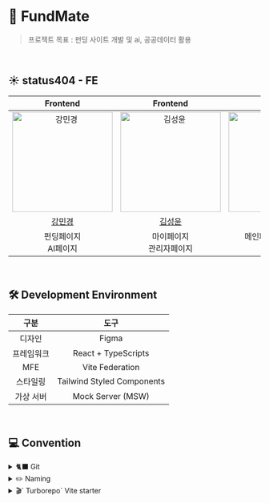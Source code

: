 # 🤖 FundMate

> 프로젝트 목표 : 펀딩 사이트 개발 및 ai, 공공데이터 활용

<br>

## ☀️ status404 - FE

|                                          Frontend                                           |                                          Frontend                                          |                                          Frontend                                          |                                          Frontend                                           |
| :-----------------------------------------------------------------------------------------: | :----------------------------------------------------------------------------------------: | :----------------------------------------------------------------------------------------: | :-----------------------------------------------------------------------------------------: |
| <img src="https://avatars.githubusercontent.com/u/109705781?v=4" width=200px alt="강민경"/> | <img src="https://avatars.githubusercontent.com/u/86221268?v=4" width=200px alt="김성윤"/> | <img src="https://avatars.githubusercontent.com/u/86095931?v=4" width=200px alt="김태진"/> | <img src="https://avatars.githubusercontent.com/u/127464935?v=4" width=200px alt="김남빈"/> |
|                         [강민경](https://github.com/mingyeong0210)                          |                           [김성윤](https://github.com/tjddbs531)                           |                           [김태진](https://github.com/crossbat)                            |                           [김남빈](https://github.com/kimnambin)                            |
|                                   펀딩페이지<br>AI페이지                                    |                                 마이페이지<br>관리자페이지                                 |                             메인페이지 & 로그인<br>통계페이지                              |                                         결제페이지                                          |

<br>

## 🛠️ Development Environment

|    구분    |            도구            |
| :--------: | :------------------------: |
|   디자인   |           Figma            |
| 프레임워크 |    React + TypeScripts     |
|    MFE     |      Vite Federation       |
|  스타일링  | Tailwind Styled Components |
| 가상 서버  |     Mock Server (MSW)      |

<br>

## 💻 Convention

<details>
  <summary>🐈‍⬛ Git</summary>
  
  ### Branch
  - `main` : 배포 (직전)
  - `develop` : 개발 중
  - `기능/담당자` : 개별 작업 브랜치 
  ### Commit
  ```
  feat: 새로운 기능 추가
  fix: 버그 수정
  docs: 문서 작업 (README, 주석 등)
  style: 코드 스타일링 수정 (공백, 들여쓰기, 세미콜론 등 / 기능 변화 없음)
  refactor: 코드 리팩토링 (기능 변화 없음, 구조 개선 등)
  test: 테스트 코드 작성 및 수정
  chore: 빌드/패키지/설정 관련 작업 (ex. npm script, config 등)
  ci: CI/CD 설정 수정 (ex. Github Actions, Jenkins 등)
  ```
  ### PR
  - 제목 : [feat], [fix], [refactor], [docs] 등 태그 필수
  - 본문 : 작업 내용, 변경 사항, 관련 이슈, 체크리스트 포함
  - 크기 : 페이지 단위
  - 병합 조건 : 리뷰 1건 이상 + 팀 내 테스트 통과 
 <br> 
</details>

<details>
  <summary>✏️ Naming</summary>

|     구분     |                         이름                         |
| :----------: | :--------------------------------------------------: |
|     파일     |                     `camelCase`                      |
|   컴포넌트   |                     `PascalCase`                     |
|  변수·함수   |                     `camelCase`                      |
|    클래스    |      `PascalCase`<br>· 멤버·메소드: `camelCase`      |
|  인터페이스  | `PascalCase` (접두어 I 금지)<br>· 멤버 : `camelCase` |
| 타입(alias)  |         `PascalCase`<br>· 멤버 : `camelCase`         |
| 네임스페이스 |                     `PascalCase`                     |
|     enum     |          `PascalCase` (멤버도 `PascalCase`)          |
|    폴더명    |                     `kebab-case`                     |

  <br>
</details>

<details>
  <summary>🎬` Turborepo` Vite starter</summary>
  
  # `Turborepo` Vite starter

This is a community-maintained example. If you experience a problem, please submit a pull request with a fix. GitHub Issues will be closed.

## Using this example

Run the following command:

```sh
npx create-turbo@latest -e with-vite
```

## What's inside?

This Turborepo includes the following packages and apps:

### Apps and Packages

- `docs`: a vanilla [vite](https://vitejs.dev) ts app
- `web`: another vanilla [vite](https://vitejs.dev) ts app
- `@repo/ui`: a stub component & utility library shared by both `web` and `docs` applications
- `@repo/eslint-config`: shared `eslint` configurations
- `@repo/typescript-config`: `tsconfig.json`s used throughout the monorepo

Each package and app is 100% [TypeScript](https://www.typescriptlang.org/).

### Utilities

This Turborepo has some additional tools already setup for you:

- [TypeScript](https://www.typescriptlang.org/) for static type checking
- [ESLint](https://eslint.org/) for code linting
- [Prettier](https://prettier.io) for code formatting
<br>
</details>
